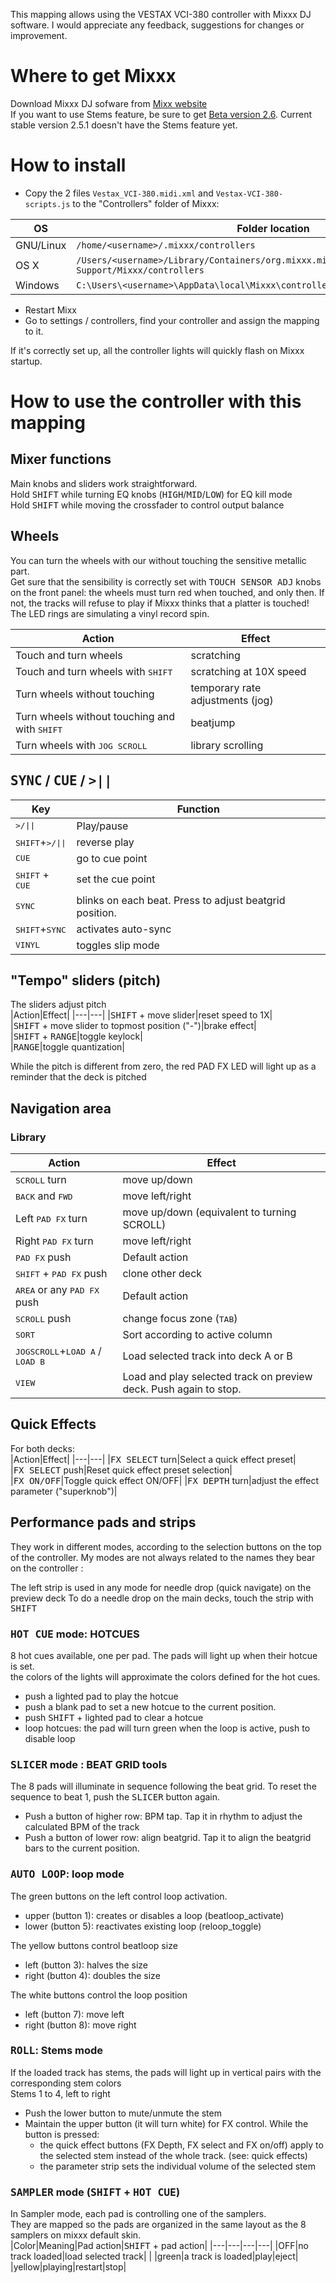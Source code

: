 This mapping allows using the VESTAX VCI-380 controller with Mixxx DJ software.
I would appreciate any feedback, suggestions for changes or improvement.

# Where to get Mixxx
Download Mixxx DJ sofware from [Mixx website](https://mixxx.org/)   
If you want to use Stems feature, be sure to get [Beta version 2.6](https://mixxx.org/download/#beta). Current stable version 2.5.1 doesn't have the Stems feature yet. 

# How to install
- Copy the 2 files `Vestax_VCI-380.midi.xml` and `Vestax-VCI-380-scripts.js` to the "Controllers" folder of Mixxx:

|OS|Folder location|
|---|---|
|GNU/Linux| `/home/<username>/.mixxx/controllers` |
|OS X| `/Users/<username>/Library/Containers/org.mixxx.mixxx/Data/Library/Application Support/Mixxx/controllers` |
|Windows| `C:\Users\<username>\AppData\local\Mixxx\controllers` |

- Restart Mixx
- Go to settings / controllers, find your controller and assign the mapping to it.

If it's correctly set up, all the controller lights will quickly flash on Mixxx startup.

# How to use the controller with this mapping

## Mixer functions

Main knobs and sliders work straightforward.  
Hold <kbd>SHIFT</kbd> while turning EQ knobs (<kbd>HIGH</kbd>/<kbd>MID</kbd>/<kbd>LOW</kbd>) for EQ kill mode  
Hold <kbd>SHIFT</kbd> while moving the crossfader to control output balance  

## Wheels
You can turn the wheels with our without touching the sensitive metallic part.  
Get sure that the sensibility is correctly set with <kbd>TOUCH SENSOR ADJ</kbd> knobs on the front panel: the wheels must turn red when touched, and only then. If not, the tracks will refuse to play if Mixxx thinks that a platter is touched!  
The LED rings are simulating a vinyl record spin.

|Action|Effect|
|---|---|
|Touch and turn wheels|scratching|
|Touch and turn wheels with <kbd>SHIFT</kbd>|scratching at 10X speed|
|Turn wheels without touching|temporary rate adjustments (jog)|
|Turn wheels without touching and with <kbd>SHIFT</kbd>|beatjump|
|Turn wheels with <kbd>JOG SCROLL</kbd>|library scrolling|  

## <kbd>SYNC</kbd> / <kbd>CUE</kbd> / <kbd>>||</kbd>

|Key|Function|
|---|---|
|<kbd>>/\|\|</kbd>|Play/pause|
|<kbd>SHIFT</kbd>+<kbd>>/\|\|</kbd>|reverse play|
|<kbd>CUE</kbd>|go to cue point|
|<kbd>SHIFT</kbd> + <kbd>CUE</kbd>|set the cue point|
|<kbd>SYNC</kbd>|blinks on each beat. Press to adjust beatgrid position.|
|<kbd>SHIFT</kbd>+<kbd>SYNC</kbd>|activates auto-sync|
|<kbd>VINYL</kbd>|toggles slip mode|


## "Tempo" sliders (pitch)

The sliders adjust pitch  
|Action|Effect|
|---|---|
|<kbd>SHIFT</kbd> + move slider|reset speed to 1X|  
|<kbd>SHIFT</kbd> + move slider to topmost position ("-")|brake effect|  
|<kbd>SHIFT</kbd> + <kbd>RANGE</kbd>|toggle keylock|  
|<kbd>RANGE</kbd>|toggle quantization|

While the pitch is different from zero, the red PAD FX LED will light up as a reminder that the deck is pitched 

## Navigation area

### Library

|Action|Effect|
|---|---|
|<kbd>SCROLL</kbd> turn|move up/down|
|<kbd>BACK</kbd> and <kbd>FWD</kbd>|move left/right|
|Left <kbd>PAD FX</kbd> turn|move up/down (equivalent to turning SCROLL)|
|Right <kbd>PAD FX</kbd> turn|move left/right|
|<kbd>PAD FX</kbd> push|Default action|
|<kbd>SHIFT</kbd> + <kbd>PAD FX</kbd> push|clone other deck|
|<kbd>AREA</kbd> or any <kbd>PAD FX</kbd> push|Default action|
|<kbd>SCROLL</kbd> push|change focus zone (<kbd>TAB</kbd>)|
|<kbd>SORT</kbd>|Sort according to active column|
|<kbd>JOGSCROLL</kbd>+<kbd>LOAD A</kbd> / <kbd>LOAD B</kbd>|Load selected track into deck A or B|
|<kbd>VIEW</kbd>|Load and play selected track on preview deck. Push again to stop.|


## Quick Effects

For both decks:  
|Action|Effect|
|---|---|
|<kbd>FX SELECT</kbd> turn|Select a quick effect preset|  
|<kbd>FX SELECT</kbd> push|Reset quick effect preset selection|  
|<kbd>FX ON/OFF</kbd>|Toggle quick effect ON/OFF|
|<kbd>FX DEPTH</kbd> turn|adjust the effect parameter ("superknob")|

## Performance pads and strips

They work in different modes, according to the selection buttons on the top of the controller.
My modes are not always related to the names they bear on the controller :

The left strip is used in any mode for needle drop (quick navigate) on the preview deck
To do a needle drop on the main decks, touch the strip with <kbd>SHIFT</kbd>

### <kbd>HOT CUE</kbd> mode: HOTCUES
8 hot cues available, one per pad. The pads will light up when their hotcue is set.  
the colors of the lights will approximate the colors defined for the hot cues.  
- push a lighted pad to play the hotcue
- push a blank pad to set a new hotcue to the current position.
- push <kbd>SHIFT</kbd> + lighted pad to clear a hotcue
- loop hotcues: the pad will turn green when the loop is active, push to disable loop

### <kbd>SLICER</kbd> mode : BEAT GRID tools
The 8 pads will illuminate in sequence following the beat grid. To reset the sequence to beat 1, push the <kbd>SLICER</kbd> button again.
- Push a button of higher row: BPM tap. Tap it in rhythm to adjust the calculated BPM of the track  
- Push a button of lower row: align beatgrid. Tap it to align the beatgrid bars to the current position.    

### <kbd>AUTO LOOP</kbd>: loop mode
The green buttons on the left control loop activation.  
- upper (button 1): creates or disables a loop (beatloop_activate)  
- lower (button 5): reactivates existing loop (reloop_toggle)  

The yellow buttons control beatloop size
- left (button 3): halves the size
- right (button 4): doubles the size

The white buttons control the loop position  
- left (button 7): move left  
- right (button 8): move right  

### <kbd>ROLL</kbd>: Stems mode
If the loaded track has stems, the pads will light up in vertical pairs with the corresponding stem colors  
Stems 1 to 4, left to right  
- Push the lower button to mute/unmute the stem  
- Maintain the upper button (it will turn white) for FX control. While the button is pressed:  
   - the quick effect buttons (FX Depth, FX select and FX on/off) apply to the selected stem instead of the whole track. (see: quick effects)  
   - the parameter strip sets the individual volume of the selected stem  

### <kbd>SAMPLER</kbd> mode (<kbd>SHIFT</kbd> + <kbd>HOT CUE</kbd>)
In Sampler mode, each pad is controlling one of the samplers.  
They are mapped so the pads are organized in the same layout as the 8 samplers on mixxx default skin.  
|Color|Meaning|Pad action|<kbd>SHIFT</kbd> + pad action|
|---|---|---|---|
|OFF|no track loaded|load selected track| |
|green|a track is loaded|play|eject|
|yellow|playing|restart|stop|

